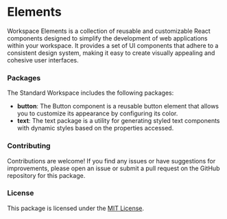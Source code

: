 # Elements

Workspace Elements is a collection of reusable and customizable React components designed to simplify the development of web applications within your workspace. It provides a set of UI components that adhere to a consistent design system, making it easy to create visually appealing and cohesive user interfaces.

### Packages

The Standard Workspace includes the following packages:

- **button**: The Button component is a reusable button element that allows you to customize its appearance by configuring its color.
- **text**: The text package is a utility for generating styled text components with dynamic styles based on the properties accessed.

### Contributing

Contributions are welcome! If you find any issues or have suggestions for improvements, please open an issue or submit a pull request on the GitHub repository for this package.

### License

This package is licensed under the [MIT License](https://opensource.org/licenses/MIT).
